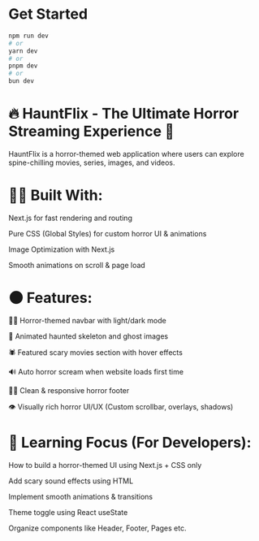 # Get Started
```bash
npm run dev
# or
yarn dev
# or
pnpm dev
# or
bun dev
```

# 🔥 HauntFlix - The Ultimate Horror Streaming Experience 👻

HauntFlix is a horror-themed web application where users can explore spine-chilling movies, series, images, and videos.

# 👨‍💻 Built With:
Next.js for fast rendering and routing


Pure CSS (Global Styles) for custom horror UI & animations


Image Optimization with Next.js <Image />


Smooth animations on scroll & page load

# 🌑 Features:
🧛‍♂️ Horror-themed navbar with light/dark mode

🎃 Animated haunted skeleton and ghost images

🕷️ Featured scary movies section with hover effects

🔊 Auto horror scream when website loads first time

🧟‍♀️ Clean & responsive horror footer

👁️ Visually rich horror UI/UX (Custom scrollbar, overlays, shadows)

# 🧠 Learning Focus (For Developers):
How to build a horror-themed UI using Next.js + CSS only

Add scary sound effects using HTML <audio> and JavaScript

Implement smooth animations & transitions

Theme toggle using React useState

Organize components like Header, Footer, Pages etc.


